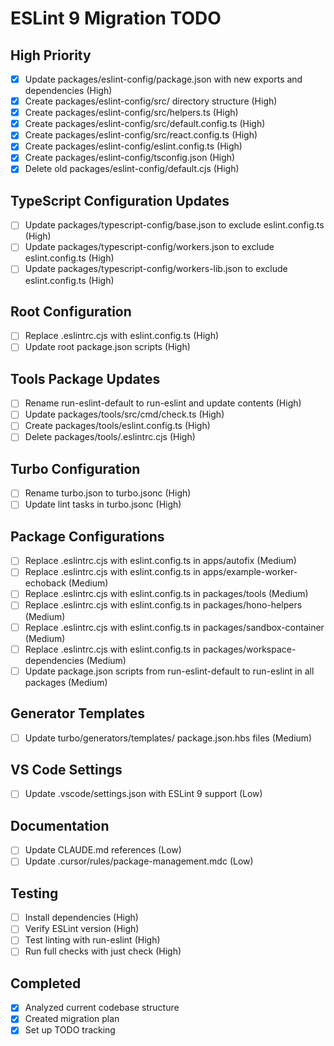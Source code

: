 # ESLint 9 Migration TODO

## High Priority

- [x] Update packages/eslint-config/package.json with new exports and dependencies (High)
- [x] Create packages/eslint-config/src/ directory structure (High)
- [x] Create packages/eslint-config/src/helpers.ts (High)
- [x] Create packages/eslint-config/src/default.config.ts (High)
- [x] Create packages/eslint-config/src/react.config.ts (High)
- [x] Create packages/eslint-config/eslint.config.ts (High)
- [x] Create packages/eslint-config/tsconfig.json (High)
- [x] Delete old packages/eslint-config/default.cjs (High)

## TypeScript Configuration Updates

- [ ] Update packages/typescript-config/base.json to exclude eslint.config.ts (High)
- [ ] Update packages/typescript-config/workers.json to exclude eslint.config.ts (High)
- [ ] Update packages/typescript-config/workers-lib.json to exclude eslint.config.ts (High)

## Root Configuration

- [ ] Replace .eslintrc.cjs with eslint.config.ts (High)
- [ ] Update root package.json scripts (High)

## Tools Package Updates

- [ ] Rename run-eslint-default to run-eslint and update contents (High)
- [ ] Update packages/tools/src/cmd/check.ts (High)
- [ ] Create packages/tools/eslint.config.ts (High)
- [ ] Delete packages/tools/.eslintrc.cjs (High)

## Turbo Configuration

- [ ] Rename turbo.json to turbo.jsonc (High)
- [ ] Update lint tasks in turbo.jsonc (High)

## Package Configurations

- [ ] Replace .eslintrc.cjs with eslint.config.ts in apps/autofix (Medium)
- [ ] Replace .eslintrc.cjs with eslint.config.ts in apps/example-worker-echoback (Medium)
- [ ] Replace .eslintrc.cjs with eslint.config.ts in packages/tools (Medium)
- [ ] Replace .eslintrc.cjs with eslint.config.ts in packages/hono-helpers (Medium)
- [ ] Replace .eslintrc.cjs with eslint.config.ts in packages/sandbox-container (Medium)
- [ ] Replace .eslintrc.cjs with eslint.config.ts in packages/workspace-dependencies (Medium)
- [ ] Update package.json scripts from run-eslint-default to run-eslint in all packages (Medium)

## Generator Templates

- [ ] Update turbo/generators/templates/ package.json.hbs files (Medium)

## VS Code Settings

- [ ] Update .vscode/settings.json with ESLint 9 support (Low)

## Documentation

- [ ] Update CLAUDE.md references (Low)
- [ ] Update .cursor/rules/package-management.mdc (Low)

## Testing

- [ ] Install dependencies (High)
- [ ] Verify ESLint version (High)
- [ ] Test linting with run-eslint (High)
- [ ] Run full checks with just check (High)

## Completed

- [x] Analyzed current codebase structure
- [x] Created migration plan
- [x] Set up TODO tracking

